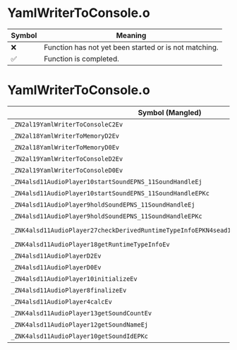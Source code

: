 # YamlWriterToConsole.o
| Symbol | Meaning 
| ------------- | ------------- 
| :x: | Function has not yet been started or is not matching. 
| :white_check_mark: | Function is completed. 


# YamlWriterToConsole.o
| Symbol (Mangled) | Symbol (Demangled) | Decompiled? |
| ------------- |  ------------- | ------------- |
| `_ZN2al19YamlWriterToConsoleC2Ev` | `al::YamlWriterToConsole::YamlWriterToConsole(void)` | :x: |
| `_ZN2al18YamlWriterToMemoryD2Ev` | `al::YamlWriterToMemory::~YamlWriterToMemory()` | :x: |
| `_ZN2al18YamlWriterToMemoryD0Ev` | `al::YamlWriterToMemory::~YamlWriterToMemory()` | :x: |
| `_ZN2al19YamlWriterToConsoleD2Ev` | `al::YamlWriterToConsole::~YamlWriterToConsole()` | :x: |
| `_ZN2al19YamlWriterToConsoleD0Ev` | `al::YamlWriterToConsole::~YamlWriterToConsole()` | :x: |
| `_ZN4alsd11AudioPlayer10startSoundEPNS_11SoundHandleEj` | `alsd::AudioPlayer::startSound(alsd::SoundHandle *,unsigned int)` | :x: |
| `_ZN4alsd11AudioPlayer10startSoundEPNS_11SoundHandleEPKc` | `alsd::AudioPlayer::startSound(alsd::SoundHandle *,char const*)` | :x: |
| `_ZN4alsd11AudioPlayer9holdSoundEPNS_11SoundHandleEj` | `alsd::AudioPlayer::holdSound(alsd::SoundHandle *,unsigned int)` | :x: |
| `_ZN4alsd11AudioPlayer9holdSoundEPNS_11SoundHandleEPKc` | `alsd::AudioPlayer::holdSound(alsd::SoundHandle *,char const*)` | :x: |
| `_ZNK4alsd11AudioPlayer27checkDerivedRuntimeTypeInfoEPKN4sead15RuntimeTypeInfo9InterfaceE` | `alsd::AudioPlayer::checkDerivedRuntimeTypeInfo(sead::RuntimeTypeInfo::Interface const*)const` | :x: |
| `_ZNK4alsd11AudioPlayer18getRuntimeTypeInfoEv` | `alsd::AudioPlayer::getRuntimeTypeInfo(void)const` | :x: |
| `_ZN4alsd11AudioPlayerD2Ev` | `alsd::AudioPlayer::~AudioPlayer()` | :x: |
| `_ZN4alsd11AudioPlayerD0Ev` | `alsd::AudioPlayer::~AudioPlayer()` | :x: |
| `_ZN4alsd11AudioPlayer10initializeEv` | `alsd::AudioPlayer::initialize(void)` | :x: |
| `_ZN4alsd11AudioPlayer8finalizeEv` | `alsd::AudioPlayer::finalize(void)` | :x: |
| `_ZN4alsd11AudioPlayer4calcEv` | `alsd::AudioPlayer::calc(void)` | :x: |
| `_ZNK4alsd11AudioPlayer13getSoundCountEv` | `alsd::AudioPlayer::getSoundCount(void)const` | :x: |
| `_ZNK4alsd11AudioPlayer12getSoundNameEj` | `alsd::AudioPlayer::getSoundName(unsigned int)const` | :x: |
| `_ZNK4alsd11AudioPlayer10getSoundIdEPKc` | `alsd::AudioPlayer::getSoundId(char const*)const` | :x: |
